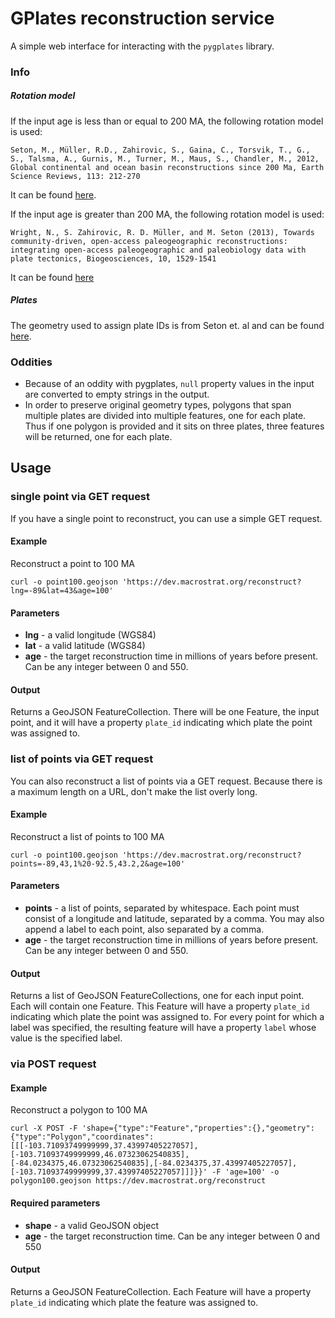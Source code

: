 # GPlates reconstruction service
A simple web interface for interacting with the `pygplates` library.

### Info
##### Rotation model
If the input age is less than or equal to 200 MA, the following rotation model is used:

````
Seton, M., Müller, R.D., Zahirovic, S., Gaina, C., Torsvik, T., G., S., Talsma, A., Gurnis, M., Turner, M., Maus, S., Chandler, M., 2012, Global continental and ocean basin reconstructions since 200 Ma, Earth Science Reviews, 113: 212-270
````
It can be found [here](ftp://earthbyte.org/earthbyte/GPlates/SampleData_GPlates1.5/Individual/FeatureCollections/Rotations.zip).

If the input age is greater than 200 MA, the following rotation model is used:

````
Wright, N., S. Zahirovic, R. D. Müller, and M. Seton (2013), Towards community-driven, open-access paleogeographic reconstructions: integrating open-access paleogeographic and paleobiology data with plate tectonics, Biogeosciences, 10, 1529-1541
````
It can be found [here](ftp://ftp.earthbyte.org/papers/Wright_etal_Paleobiogeography/1_Phanerozoic_Plate_Motions_GPlates.zip)


##### Plates
The geometry used to assign plate IDs is from Seton et. al and can be found [here](ftp://earthbyte.org/earthbyte/GPlates/SampleData_GPlates1.5/Individual/FeatureCollections/StaticPolygons.zip).

### Oddities
+ Because of an oddity with pygplates, `null` property values in the input are converted to empty strings in the output.
+ In order to preserve original geometry types, polygons that span multiple plates are divided into multiple features, one for each plate. Thus if one polygon is provided and it sits on three plates, three features will be returned, one for each plate.


## Usage

### single point via GET request
If you have a single point to reconstruct, you can use a simple GET request.

#### Example
Reconstruct a point to 100 MA
````
curl -o point100.geojson 'https://dev.macrostrat.org/reconstruct?lng=-89&lat=43&age=100'
````

#### Parameters
+ **lng** - a valid longitude (WGS84)
+ **lat** - a valid latitude (WGS84)
+ **age** - the target reconstruction time in millions of years before present. Can be any integer between 0 and 550.

#### Output
Returns a GeoJSON FeatureCollection. There will be one Feature, the input point, and it will have a property `plate_id` indicating which plate the point was assigned to.

### list of points via GET request
You can also reconstruct a list of points via a GET request.  Because there is a maximum length on a URL, don't make the list overly long.

#### Example
Reconstruct a list of points to 100 MA
````
curl -o point100.geojson 'https://dev.macrostrat.org/reconstruct?points=-89,43,1%20-92.5,43.2,2&age=100'
````

#### Parameters
+ **points** - a list of points, separated by whitespace.  Each point must consist of a longitude and latitude, separated by a comma.  You may also append a label to each point, also separated by a comma.
+ **age** - the target reconstruction time in millions of years before present.  Can be any integer between 0 and 550.

#### Output
Returns a list of GeoJSON FeatureCollections, one for each input point.  Each will contain one Feature.  This Feature will have a property `plate_id` indicating which plate the point was assigned to.  For every point for which a label was specified, the resulting feature will have a property `label` whose value is the specified label.

### via POST request

#### Example
Reconstruct a polygon to 100 MA
````
curl -X POST -F 'shape={"type":"Feature","properties":{},"geometry":{"type":"Polygon","coordinates":[[[-103.71093749999999,37.43997405227057],[-103.71093749999999,46.07323062540835],[-84.0234375,46.07323062540835],[-84.0234375,37.43997405227057],[-103.71093749999999,37.43997405227057]]]}}' -F 'age=100' -o polygon100.geojson https://dev.macrostrat.org/reconstruct
````
#### Required parameters
+ **shape** - a valid GeoJSON object
+ **age** - the target reconstruction time. Can be any integer between 0 and 550

#### Output
Returns a GeoJSON FeatureCollection. Each Feature will have a property `plate_id` indicating which plate the feature was assigned to.
